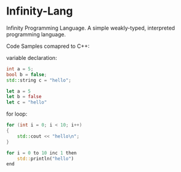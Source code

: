 # Infinity-Lang
Infinity Programming Language. A simple weakly-typed, interpreted programming language.

Code Samples comapred to C++:

variable declaration:

```cpp
int a = 5;
bool b = false;
std::string c = "hello";
```

```rust
let a = 5
let b = false
let c = "hello"
```

for loop:

```cpp
for (int i = 0; i < 10; i++)
{
	std::cout << "hello\n";
}
```

```rust
for i = 0 to 10 inc 1 then
	std::println("hello")
end
```
